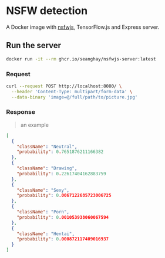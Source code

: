 # NSFW detection

A Docker image with [nsfwjs](https://github.com/infinitered/nsfwjs), TensorFlow.js and Express server.

## Run the server

```sh
docker run -it --rm ghcr.io/seanghay/nsfwjs-server:latest
```

### Request

```sh
curl --request POST http://localhost:8080/ \
  --header 'Content-Type: multipart/form-data' \
  --data-binary 'image=@/full/path/to/picture.jpg'
```

### Response 

> an example

```json
[
  {
    "className": "Neutral",
    "probability": 0.7651876211166382
  },
  {
    "className": "Drawing",
    "probability": 0.22617404162883759
  },
  {
    "className": "Sexy",
    "probability": 0.0067122685723006725
  },
  {
    "className": "Porn",
    "probability": 0.001053938060067594
  },
  {
    "className": "Hentai",
    "probability": 0.000872117409016937
  }
]
```
